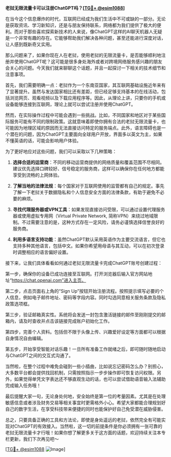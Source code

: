 **老挝无限流量卡可以注册ChatGPT吗？[[TG💪+ @esim1088](https://t.me/s/esim1088)]**

在当今这个信息爆炸的时代，互联网已经成为我们生活中不可或缺的一部分。无论是获取资讯、学习新知识，还是与朋友保持联系，网络都为我们提供了极大的便利。而对于那些喜欢探索新技术的人来说，像ChatGPT这样的AI聊天机器人无疑是一个非常有趣的存在。它能够帮助我们解决各种问题，甚至还能进行深度对话，让人感到既新奇又实用。

那么问题来了，如果你现在人在老挝，使用老挝的无限流量卡，是否能够顺利地注册并使用ChatGPT呢？这可能是很多身处海外或者对跨境网络服务感兴趣的朋友会关心的问题。今天我们就来聊聊这个话题，并且一起探讨一下相关的技术细节和注意事项。

首先，我们需要明确一点：老挝作为一个东南亚国家，其互联网基础设施近年来有了显著提升。虽然与发达国家相比还有差距，但已经足够支持基本的在线活动，包括浏览网页、观看视频以及下载应用程序等。因此，从理论上讲，只要你的手机或设备能够连接到互联网，理论上就可以尝试注册并使用ChatGPT。

然而，在实际操作过程中可能会遇到一些挑战。比如，不同国家和地区对于某些国际服务可能有不同的限制政策。这就意味着即使你拥有合法的老挝无限流量卡，也可能因为地理区域的原因而无法直接访问特定的服务端点。此外，语言障碍也是一个潜在的问题，因为ChatGPT主要面向全球用户开放，界面多以英文为主，如果不懂英语的话，可能会影响用户体验。

为了更好地应对这些问题，我们可以采取以下几种策略：

1. **选择合适的运营商**：不同的移动运营商提供的网络质量和覆盖范围不尽相同。建议优先选择口碑较好、信号稳定的服务商，这样可以确保你在任何地方都能享受到流畅的上网体验。
   
2. **了解当地的法律法规**：每个国家对于互联网使用的监管都有自己的规定。事先了解一下老挝关于数据隐私和个人信息安全方面的法律条款，有助于避免不必要的麻烦。
   
3. **寻找代理服务器或VPN工具**：如果发现直接访问受限，可以通过设置代理服务器或使用虚拟专用网（Virtual Private Network, 简称VPN）来绕过地域限制。不过需要注意的是，这种方式存在一定风险，请务必谨慎选择信誉良好的服务商。
   
4. **利用多语言支持功能**：虽然ChatGPT默认采用英语作为主要交流语言，但它也支持多种其他语言，包括中文。如果你希望用母语与其互动，可以在初次登录时调整相应的语言偏好设置。

接下来，让我们具体看看如何通过老挝无限流量卡完成ChatGPT账号创建过程：

第一步，确保你的设备已成功连接至互联网。打开浏览器后输入官方网站地址“https://chat.openai.com”进入主页。

第二步，点击页面右上角的“Sign Up”按钮开始注册流程。按照提示填写必要的个人信息，例如电子邮件地址、密码等字段内容。同时勾选同意相关服务条款及隐私政策选项框。

第三步，验证邮箱真实性。系统将会发送一封包含激活链接的邮件至刚刚提交的邮箱内，请及时查收并点击该链接完成账户初始化工作。

第四步，完善个人资料。包括但不限于头像上传、兴趣爱好设定等方面都可以根据自身情况自由编辑。

第五步，开始享受智能对话乐趣！一旦所有准备工作就绪之后，即可随时随地启动与ChatGPT之间的交互式沟通了。

当然啦，在整个过程中难免会碰到一些小插曲，比如说忘记密码怎么办？别担心，大多数平台都会提供找回机制，只需按照指示一步步操作即可恢复访问权限。另外，如果觉得单凭文字表达还不够直观生动的话，也可以尝试借助语音输入法辅助完成输入任务哦！

最后提醒大家一句，无论身处何地，安全始终是第一位的考量因素。尤其是在处理敏感信息或者涉及财务交易等相关事宜时更需格外小心。希望大家都能合理规划好自己的数字生活，在享受科技带来便捷的同时也能保护好自己免受潜在威胁侵害。

总之，只要具备正确的工具和方法论，即使是身处遥远的老挝，依然完全有可能实现对ChatGPT的有效接入。当然啦，这一切的前提条件是你必须拥有一张可靠的老挝无限流量卡才行哦！如果你想了解更多关于这方面的话题，欢迎持续关注本专栏更新，我们下次再见吧～ 

[[TG💪+ @esim1088](https://t.me/s/esim1088) ![Image](https://i.postimg.cc/4NQfJmqS/Snipaste-2025-05-13-00-14-12.png)]
